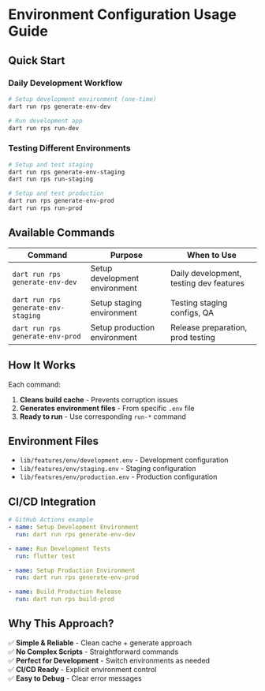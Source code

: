 # Environment Configuration Usage Guide

## Quick Start

### Daily Development Workflow

```bash
# Setup development environment (one-time)
dart run rps generate-env-dev

# Run development app
dart run rps run-dev
```

### Testing Different Environments

```bash
# Setup and test staging
dart run rps generate-env-staging
dart run rps run-staging

# Setup and test production
dart run rps generate-env-prod
dart run rps run-prod
```

## Available Commands

| Command                             | Purpose                       | When to Use                             |
| ----------------------------------- | ----------------------------- | --------------------------------------- |
| `dart run rps generate-env-dev`     | Setup development environment | Daily development, testing dev features |
| `dart run rps generate-env-staging` | Setup staging environment     | Testing staging configs, QA             |
| `dart run rps generate-env-prod`    | Setup production environment  | Release preparation, prod testing       |

## How It Works

Each command:

1. **Cleans build cache** - Prevents corruption issues
2. **Generates environment files** - From specific `.env` file
3. **Ready to run** - Use corresponding `run-*` command

## Environment Files

- `lib/features/env/development.env` - Development configuration
- `lib/features/env/staging.env` - Staging configuration
- `lib/features/env/production.env` - Production configuration

## CI/CD Integration

```yaml
# GitHub Actions example
- name: Setup Development Environment
  run: dart run rps generate-env-dev

- name: Run Development Tests
  run: flutter test

- name: Setup Production Environment
  run: dart run rps generate-env-prod

- name: Build Production Release
  run: dart run rps build-prod
```

## Why This Approach?

✅ **Simple & Reliable** - Clean cache + generate approach  
✅ **No Complex Scripts** - Straightforward commands  
✅ **Perfect for Development** - Switch environments as needed  
✅ **CI/CD Ready** - Explicit environment control  
✅ **Easy to Debug** - Clear error messages
